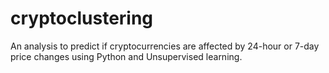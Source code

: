 # cryptoclustering
An analysis to predict if cryptocurrencies are affected by 24-hour or 7-day price changes using Python and Unsupervised learning.
